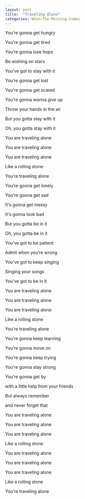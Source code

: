 ```yaml
---
layout: post
title:  "Traveling Alone"
categories: When-The-Morning-Comes
---
```

You’re gonna get hungry

You’re gonna get tired

You’re gonna lose hope

Be wishing on stars

You’ve got to stay with it



You’re gonna get lost

You’re gonna get scared

You’re gonna wanna give up

Throw your hands in the air

But you gotta stay with it

Oh, you gotta stay with it



You are traveling alone

You are traveling alone

You are traveling alone

Like a rolling stone

You’re traveling alone



You're goona get lonely

You're goona get sad

It's gonna get messy

It's gonna look bad

But you gotta be in it

Oh, you gotta be in it



You’ve got to be patient

Admit when you’re wrong

You’ve got to keep singing

Singing your songs

You’ve got to be in it



You are traveling alone

You are traveling alone

You are traveling alone

Like a rolling stone

You’re traveling alone



You’re gonna keep learning

You’re gonna move on

You’re gonna keep trying

You’re gonna stay strong

You’re gonna get by

with a little help from your friends

But always remember

and never forget that



You are traveling alone

You are traveling alone

You are traveling alone

Like a rolling stone



You are traveling alone

You are traveling alone

You are traveling alone

Like a rolling stone

You’re traveling alone